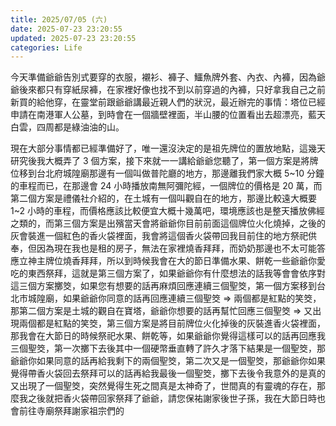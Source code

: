 ```yaml
---
title: 2025/07/05 (六)
date: 2025-07-23 23:20:55
updated: 2025-07-23 23:20:55
categories: Life
---
```


今天準備爺爺告別式要穿的衣服，襯衫、褲子、鱷魚牌外套、內衣、內褲，因為爺爺後來都只有穿紙尿褲，在家裡好像也找不到以前穿過的內褲，只好拿我自己之前新買的給他穿，在靈堂前跟爺爺講最近親人們的狀況，最近辦完的事情：塔位已經申請在南港軍人公墓，到時會在一個牆壁裡面，半山腰的位置看出去超漂亮，藍天白雲，四周都是綠油油的山。

現在大部分事情都已經準備好了，唯一還沒決定的是祖先牌位的置放地點，這幾天研究後我大概弄了 3 個方案，接下來就一一講給爺爺您聽了，第一個方案是將牌位移到台北府城隍廟那邊有一個叫做普陀廳的地方，那邊離我們家大概 5\~10 分鐘的車程而已，在那邊會 24 小時播放南無阿彌陀經，一個牌位的價格是 20 萬，而第二個方案是禮儀社介紹的，在土城有一個叫觀自在的地方，那邊比較遠大概要 1\~2 小時的車程，而價格應該比較便宜大概十幾萬吧，環境應該也是整天播放佛經之類的，而第三個方案是出殯當天會將爺爺你目前前面這個牌位火化燒掉，之後的灰會裝進一個紅色的香火袋裡面，我會將這個香火袋帶回我目前住的地方祭祀供奉，但因為現在我也是租的房子，無法在家裡燒香拜拜，而奶奶那邊也不太可能答應立神主牌位燒香拜拜，所以到時候我會在大的節日準備水果、餅乾一些爺爺你愛吃的東西祭拜，這就是第三個方案了，如果爺爺你有什麼想法的話我等會會依序對這三個方案擲筊，如果您有想要的話再麻煩回應連續三個聖筊，第一個方案移到台北巿城隍廟，如果爺爺你同意的話再回應連續三個聖筊 => 兩個都是紅點的笑筊，那第二個方案是土城的觀自在寶塔，爺爺你想要的話再幫忙回應三個聖筊 => 又出現兩個都是紅點的笑筊，第三個方案是將目前牌位火化掉後的灰裝進香火袋裡面，那我會在大節日的時候祭祀水果、餅乾等，如果爺爺你覺得這樣可以的話再回應我三個聖筊，第一次擲下去後其中一個硬幣垂直轉了許久才落下結果是一個聖筊，那爺爺你如果同意的話再給我剩下的兩個聖筊，第二次又是一個聖筊，那爺爺你如果覺得帶香火袋回去祭拜可以的話再給我最後一個聖筊，擲下去後令我意外的是真的又出現了一個聖筊，突然覺得生死之間真是太神奇了，世間真的有靈魂的存在，那麼我之後就把香火袋帶回家祭拜了爺爺，請您保祐謝家後世子孫，我在大節日時也會前往寺廟祭拜謝家祖宗們的

